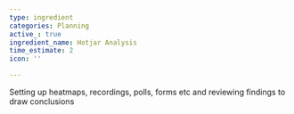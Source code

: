 ```yaml
---
type: ingredient
categories: Planning
active_: true
ingredient_name: Hotjar Analysis
time_estimate: 2
icon: ''

---
```

 Setting up heatmaps, recordings, polls, forms etc and reviewing findings to draw conclusions